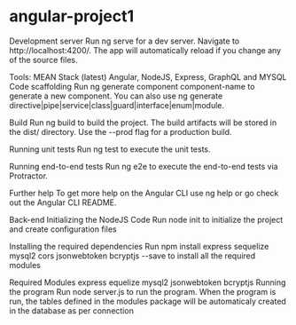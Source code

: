 # angular-project1
Development server
Run ng serve for a dev server. Navigate to http://localhost:4200/. The app will automatically reload if you change any of the source files.

Tools: MEAN Stack (latest) Angular, NodeJS, Express, GraphQL and MYSQL
Code scaffolding
Run ng generate component component-name to generate a new component. You can also use ng generate directive|pipe|service|class|guard|interface|enum|module.

Build
Run ng build to build the project. The build artifacts will be stored in the dist/ directory. Use the --prod flag for a production build.

Running unit tests
Run ng test to execute the unit tests.

Running end-to-end tests
Run ng e2e to execute the end-to-end tests via Protractor.

Further help
To get more help on the Angular CLI use ng help or go check out the Angular CLI README.

Back-end
Initializing the NodeJS Code
Run node init to initialize the project and create configuration files

Installing the required dependencies
Run npm install express sequelize mysql2 cors jsonwebtoken bcryptjs --save to install all the required modules

Required Modules
express
equelize
mysql2
jsonwebtoken
bcryptjs
Running the program
Run node server.js to run the program. When the program is run, the tables defined in the modules package will be automaticaly created in the database as per connection
